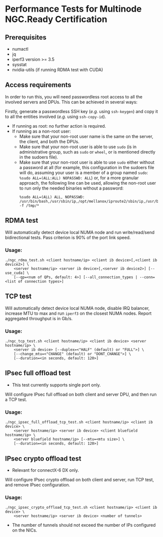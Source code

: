 # Performance Tests for Multinode NGC.Ready Certification

## Prerequisites

* numactl
* jq
* iperf3 version >= 3.5
* sysstat
* nvidia-utils (if running RDMA test with CUDA)

## Access requirements

In order to run this, you will need passwordless root access to all the
involved servers and DPUs. This can be achieved in several ways:

Firstly, generate a passwordless SSH key (_e.g._ using `ssh-keygen`) and copy it to all the entities involved (_e.g._ using `ssh-copy-id`).

* If running as root: no further action is required.
* If running as a non-root user:
    * Make sure that your non-root user name is the same on the server, the client, and both the DPUs.
    * Make sure that your non-root user is able to use `sudo` (is in administrative group, such as `sudo` or `wheel`, or is mentioned directly in the sudoers file).
    * Make sure that your non-root user is able to use `sudo` either without a password at all (for example, this configuration in the sudoers file will do, assuming your user is a member of a group named `sudo`: `%sudo ALL=(ALL:ALL) NOPASSWD: ALL`) or, for a more granular approach, the following line can be used, allowing the non-root user to run only the needed binaries without a password:
        ```
        %sudo ALL=(ALL) ALL, NOPASSWD: /usr/bin/bash,/usr/sbin/ip,/opt/mellanox/iproute2/sbin/ip,/usr/bin/mlxprivhost,/usr/bin/mst,/usr/bin/systemctl,/usr/sbin/ethtool,/usr/sbin/set_irq_affinity_cpulist.sh,/usr/bin/tee,/usr/bin/numactl,/usr/bin/awk,/usr/bin/taskset,/usr/bin/setpci,/usr/bin/rm -f /tmp/*
        ```

## RDMA test

Will automatically detect device local NUMA node and run write/read/send
bidirectional tests. Pass criterion is 90% of the port link speed.

### Usage:

```
./ngc_rdma_test.sh <client hostname/ip> <client ib device>[,<client ib device2>] \
    <server hostname/ip> <server ib device>[,<server ib device2>] [--use_cuda] \
    [--qp=<num of QPs, default: 4>] [--all_connection_types | --conn=<list of connection types>]
```

## TCP test

Will automatically detect device local NUMA node, disable IRQ balancer,
increase MTU to max and run `iperf3` on the closest NUMA nodes. Report
aggregated throughput is in Gb/s.

### Usage:

```
./ngc_tcp_test.sh <client hostname/ip> <client ib device> <server hostname/ip> \
    <server ib device> [--duplex=<"HALF" (default) or "FULL">] \
    [--change_mtu=<"CHANGE" (default) or "DONT_CHANGE">] \
    [--duration=<in seconds, default: 120>]
```

## IPsec full offload test

* This test currently supports single port only.

Will configure IPsec full offload on both client and server DPU, and then run a TCP test.

### Usage:

```
./ngc_ipsec_full_offload_tcp_test.sh <client hostname/ip> <client ib device> \
    <server hostname/ip> <server ib device> <client bluefield hostname/ip> \
    <server bluefield hostname/ip> [--mtu=<mtu size>] \
    [--duration=<in seconds, default: 120>]
```

## IPsec crypto offload test

* Relevant for connectX-6 DX only.

Will configure IPsec crypto offload on both client and server, run TCP test,
and remove IPsec configuration.

### Usage:

```
./ngc_ipsec_crypto_offload_tcp_test.sh <client hostname/ip> <client ib device> \
    <server hostname/ip> <server ib device> <number of tunnels>
```

* The number of tunnels should not exceed the number of IPs configured on the NICs.
